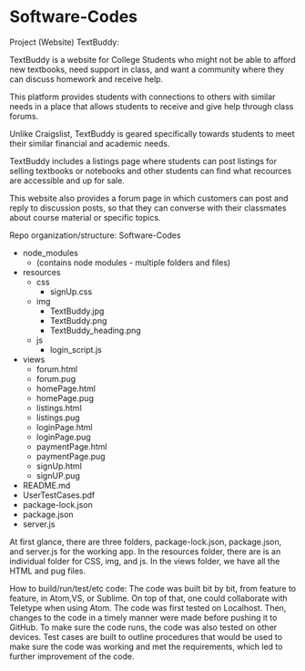 # Software-Codes

Project (Website) TextBuddy:

TextBuddy is a website for College Students who might not be able to afford new textbooks, need support in class,
and want a community where they can discuss homework and receive help.

This platform provides students with connections to others with similar needs in a place that allows students to
receive and give help through class forums.

Unlike Craigslist, TextBuddy is geared specifically towards students to meet their similar financial and academic needs.

TextBuddy includes a listings page where students can post listings for selling textbooks or notebooks and other students
can find what recources are accessible and up for sale.

This website also provides a forum page in which customers can post and reply to discussion posts, so that they can converse
with their classmates about course material or specific topics.
   
Repo organization/structure:
Software-Codes
  - node_modules
    - (contains node modules - multiple folders and files)
  - resources
    - css
      - signUp.css
    - img
      - TextBuddy.jpg
      - TextBuddy.png
      - TextBuddy_heading.png
    - js
      - login_script.js
  - views
    - forum.html
    - forum.pug
    - homePage.html
    - homePage.pug
    - listings.html
    - listings.pug
    - loginPage.html
    - loginPage.pug
    - paymentPage.html
    - paymentPage.pug
    - signUp.html
    - signUP.pug
  - README.md
  - UserTestCases.pdf
  - package-lock.json
  - package.json
  - server.js
  
  
  At first glance, there are three folders, package-lock.json, package.json, and server.js for the working app. In the resources folder, there are is an individual folder for CSS, img, and js. In the views folder, we have all the HTML and pug files.
  
How to build/run/test/etc code: 
The code was built bit by bit, from feature to feature, in Atom,VS, or Sublime. On top of that, one could collaborate with Teletype when using Atom. The code was first tested on Localhost. Then, changes to the code in a timely manner were made before pushing it to GitHub. To make sure the code runs, the code was also tested on other devices. Test cases are built to outline procedures that would be used to make sure the code was working and met the requirements, which led to further improvement of the code.  
